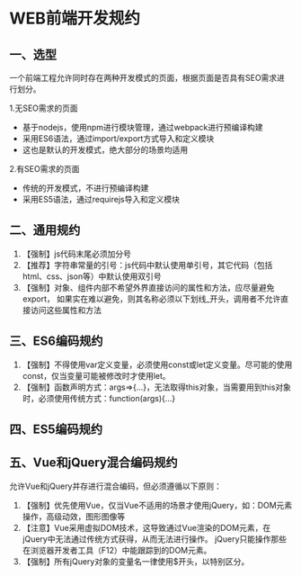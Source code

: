 # WEB前端开发规约

## 一、选型
一个前端工程允许同时存在两种开发模式的页面，根据页面是否具有SEO需求进行划分。  

1.无SEO需求的页面
- 基于nodejs，使用npm进行模块管理，通过webpack进行预编译构建  
- 采用ES6语法，通过import/export方式导入和定义模块  
- 这也是默认的开发模式，绝大部分的场景均适用  

2.有SEO需求的页面  
- 传统的开发模式，不进行预编译构建
- 采用ES5语法，通过requirejs导入和定义模块

## 二、通用规约

1. 【强制】js代码末尾必须加分号
2. 【推荐】字符串常量的引号：js代码中默认使用单引号，其它代码（包括html、css、json等）中默认使用双引号
3. 【强制】对象、组件内部不希望外界直接访问的属性和方法，应尽量避免export，
如果实在难以避免，则其名称必须以下划线_开头，调用者不允许直接访问这些属性和方法

## 三、ES6编码规约

1. 【强制】不得使用var定义变量，必须使用const或let定义变量。尽可能的使用const，仅当变量可能被修改时才使用let。
2. 【强制】函数声明方式：args=>{...}，无法取得this对象，当需要用到this对象时，必须使用传统方式：function(args){...}

## 四、ES5编码规约

## 五、Vue和jQuery混合编码规约
允许Vue和jQuery并存进行混合编码，但必须遵循以下原则：
1. 【强制】优先使用Vue，仅当Vue不适用的场景才使用jQuery，如：DOM元素操作，高级动效，图形图像等
2. 【注意】Vue采用虚拟DOM技术，这导致通过Vue渲染的DOM元素，在jQuery中无法通过传统方式获得，从而无法进行操作。
jQuery只能操作那些在浏览器开发者工具（F12）中能跟踪到的DOM元素。
3. 【强制】所有jQuery对象的变量名一律使用$开头，以特别区分。
